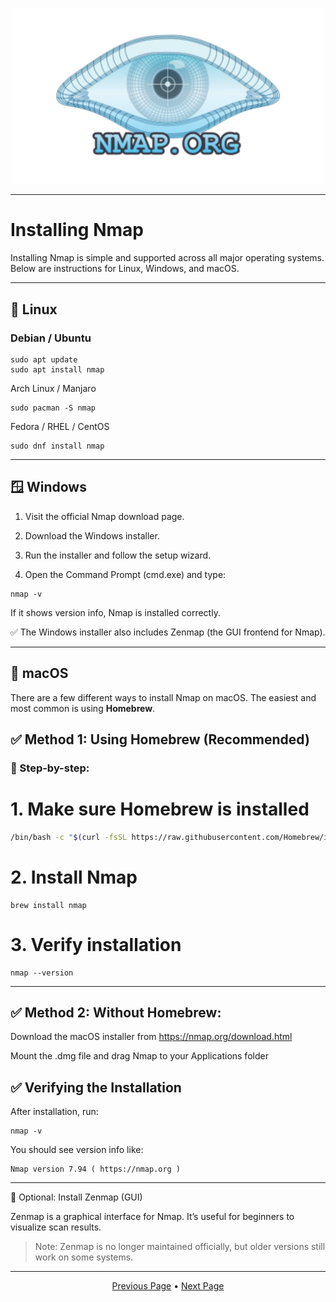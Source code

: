 <p align="center">
	<img src="https://raw.githubusercontent.com/xHak1m/Nmap/main/docs/images/nmap.png" width=500alt="Nmap"/>
</p>

---

# Installing Nmap

Installing Nmap is simple and supported across all major operating systems. Below are instructions for Linux, Windows, and macOS.

---

## 🐧 Linux

### Debian / Ubuntu
```
sudo apt update
sudo apt install nmap
```

Arch Linux / Manjaro
```
sudo pacman -S nmap
```

Fedora / RHEL / CentOS
```
sudo dnf install nmap
```
---

## 🪟 Windows

1. Visit the official Nmap download page.

2. Download the Windows installer.

3. Run the installer and follow the setup wizard.

4. Open the Command Prompt (cmd.exe) and type:

```
nmap -v
```

If it shows version info, Nmap is installed correctly.

✅ The Windows installer also includes Zenmap (the GUI frontend for Nmap).

---

## 🍎 macOS

There are a few different ways to install Nmap on macOS. The easiest and most common is using **Homebrew**.

## ✅ Method 1: Using Homebrew (Recommended)

### 🔹 Step-by-step:

# 1. Make sure Homebrew is installed
```bash
/bin/bash -c "$(curl -fsSL https://raw.githubusercontent.com/Homebrew/install/HEAD/install.sh)"
```

# 2. Install Nmap
```
brew install nmap
```

# 3. Verify installation
```
nmap --version
```

---

## ✅ Method 2: Without Homebrew:

Download the macOS installer from https://nmap.org/download.html

Mount the .dmg file and drag Nmap to your Applications folder

## ✅ Verifying the Installation

After installation, run:

```
nmap -v
```

You should see version info like:

```
Nmap version 7.94 ( https://nmap.org )
```

---

📌 Optional: Install Zenmap (GUI)

Zenmap is a graphical interface for Nmap. It’s useful for beginners to visualize scan results.

> Note: Zenmap is no longer maintained officially, but older versions still work on some systems.

---

<p align="center">
	<a href="https://github.com/xHak1m/Nmap/blob/main/docs/resources/1%20-%20Basic/1%20-%20What%20is%20Nmap.md">Previous Page</a> • 
	<a href="https://github.com/xHak1m/Nmap/blob/main/docs/resources/1%20-%20Basic/3%20-%20Basic%20Commands.md">Next Page</a>
</p>
